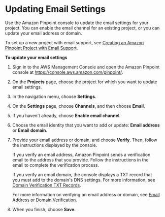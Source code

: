 # Updating Email Settings<a name="channels-email-manage-update"></a>

Use the Amazon Pinpoint console to update the email settings for your project\. You can enable the email channel for an existing project, or you can update your email address or domain\.

To set up a new project with email support, see [Creating an Amazon Pinpoint Project with Email Support](channels-email-setup-create.md)\.

**To update your email settings**

1. Sign in to the AWS Management Console and open the Amazon Pinpoint console at [https://console\.aws\.amazon\.com/pinpoint/](https://console.aws.amazon.com/pinpoint/)\.

1. On the **Projects** page, choose the project for which you want to update email settings\.

1. In the navigation menu, choose **Settings**\.

1. On the **Settings** page, choose **Channels**, and then choose **Email**\.

1. If you haven't already, choose **Enable email channel**\.

1. Choose the email identity that you want to add or update: **Email address** or **Email domain**\.

1. Provide your email address or domain, and choose **Verify**\. Then, follow the instructions displayed by the console\.

   If you verify an email address, Amazon Pinpoint sends a verification email to the address that you provide\. Follow the instructions in the email to complete the verification process\.

   If you verify an email domain, the console displays a TXT record that you must add to the domain's DNS settings\. For more information, see [Domain Verification TXT Records](channels-email-setup-txt-record.md)\.

   For more information on verifying an email address or domain, see [Email Address or Domain Verification](channels-email-manage-verify.md)\.

1. When you finish, choose **Save**\.